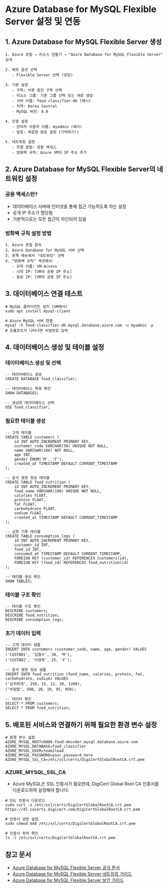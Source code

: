 # Azure Database for MySQL Flexible Server 설정 및 연동

## 1. Azure Database for MySQL Flexible Server 생성

```
1. Azure 포털 → 리소스 만들기 → "Azure Database for MySQL Flexible Server" 검색

2. 배포 옵션 선택
   - Flexible Server 선택 (권장)
   
3. 기본 설정
   - 구독: 사용 중인 구독 선택
   - 리소스 그룹: 기존 그룹 선택 또는 새로 생성
   - 서버 이름: food-classifier-db (예시)
   - 지역: Korea Central
   - MySQL 버전: 8.0
   
4. 인증 설정
   - 관리자 사용자 이름: myadmin (예시)
   - 암호: 복잡한 암호 설정 (기억하기!)
   
5. 네트워킹 설정
   - 연결 방법: 공용 액세스
   - 방화벽 규칙: Azure VM의 IP 주소 추가
```

## 2. Azure Database for MySQL Flexible Server의 네트워킹 설정

### 공용 액세스란?
- 데이터베이스 서버에 인터넷을 통해 접근 가능하도록 하는 설정
- 공개 IP 주소가 할당됨
- 기본적으로는 모든 접근이 차단되어 있음

### 방화벽 규칙 설정 방법

```
1. Azure 포털 접속
2. Azure Database for MySQL 서버 선택
3. 왼쪽 메뉴에서 "네트워킹" 선택
4. "방화벽 규칙" 섹션에서:
   - 규칙 이름: VM-Access
   - 시작 IP: [VM의 공용 IP 주소]
   - 종료 IP: [VM의 공용 IP 주소]
```

## 3. 데이터베이스 연결 테스트

```
# MySQL 클라이언트 설치 (VM에서)
sudo apt install mysql-client

# Azure MySQL 서버 연결
mysql -h food-classifier-db.mysql.database.azure.com -u myadmin -p
# 프롬프트가 나타나면 비밀번호 입력
```

## 4. 데이터베이스 생성 및 테이블 설정

### 데이터베이스 생성 및 선택

```
-- 데이터베이스 생성
CREATE DATABASE food_classifier;

-- 데이터베이스 목록 확인
SHOW DATABASES;

-- 생성한 데이터베이스 선택
USE food_classifier;
```

### 필요한 테이블 생성

```
-- 고객 테이블
CREATE TABLE customers (
    id INT AUTO_INCREMENT PRIMARY KEY,
    customer_code VARCHAR(50) UNIQUE NOT NULL,
    name VARCHAR(100) NOT NULL,
    age INT,
    gender ENUM('M', 'F'),
    created_at TIMESTAMP DEFAULT CURRENT_TIMESTAMP
);

-- 음식 영양 정보 테이블
CREATE TABLE food_nutrition (
    id INT AUTO_INCREMENT PRIMARY KEY,
    food_name VARCHAR(100) UNIQUE NOT NULL,
    calories FLOAT,
    protein FLOAT,
    fat FLOAT,
    carbohydrate FLOAT,
    sodium FLOAT,
    created_at TIMESTAMP DEFAULT CURRENT_TIMESTAMP
);

-- 섭취 기록 테이블
CREATE TABLE consumption_logs (
    id INT AUTO_INCREMENT PRIMARY KEY,
    customer_id INT,
    food_id INT,
    consumed_at TIMESTAMP DEFAULT CURRENT_TIMESTAMP,
    FOREIGN KEY (customer_id) REFERENCES customers(id),
    FOREIGN KEY (food_id) REFERENCES food_nutrition(id)
);

-- 테이블 생성 확인
SHOW TABLES;
```

### 테이블 구조 확인

```
-- 테이블 구조 확인
DESCRIBE customers;
DESCRIBE food_nutrition;
DESCRIBE consumption_logs;
```

### 초기 데이터 입력

```
-- 고객 데이터 샘플
INSERT INTO customers (customer_code, name, age, gender) VALUES
('CUST001', '김철수', 30, 'M'),
('CUST002', '이영희', 25, 'F');

-- 음식 영양 정보 샘플
INSERT INTO food_nutrition (food_name, calories, protein, fat, carbohydrate, sodium) VALUES
('김치찌개', 250, 15, 12, 20, 1200),
('비빔밥', 500, 20, 10, 85, 950);

-- 데이터 확인
SELECT * FROM customers;
SELECT * FROM food_nutrition;
```

## 5. 배포된 서비스와 연결하기 위해 필요한 환경 변수 설정

```
# 환경 변수 설정
AZURE_MYSQL_HOST=b006-food-decoder.mysql.database.azure.com
AZURE_MYSQL_DATABASE=food_classifier
AZURE_MYSQL_USER=team1lead
AZURE_MYSQL_PASSWORD=your_password_here
AZURE_MYSQL_SSL_CA=/etc/ssl/certs/DigiCertGlobalRootCA.crt.pem
```

### AZURE_MYSQL_SSL_CA

- Azure MySQL은 SSL 인증서가 필요한데, DigiCert Global Root CA 인증서를 다운로드하여 설정해야 합니다:

```
# SSL 인증서 다운로드
sudo curl -o /etc/ssl/certs/DigiCertGlobalRootCA.crt.pem https://dl.cacerts.digicert.com/DigiCertGlobalRootCA.crt.pem

# 인증서 권한 설정
sudo chmod 644 /etc/ssl/certs/DigiCertGlobalRootCA.crt.pem

# 인증서 위치 확인
ls -l /etc/ssl/certs/DigiCertGlobalRootCA.crt.pem
```

## 참고 문서
- [Azure Database for MySQL Flexible Server 공식 문서](https://learn.microsoft.com/ko-kr/azure/mysql/flexible-server/)
- [Azure Database for MySQL Flexible Server 네트워킹 가이드](https://learn.microsoft.com/ko-kr/azure/mysql/flexible-server/concepts-networking)
- [Azure Database for MySQL Flexible Server 보안 가이드](https://learn.microsoft.com/ko-kr/azure/mysql/flexible-server/how-to-connect-tls-ssl)